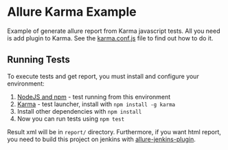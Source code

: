 [NodeJS and npm]: http://nodejs.org/
[Karma]: http://karma-runner.github.io/
[allure-jenkins-plugin]: #
[karma.conf.js]: karma.conf.js

Allure Karma Example
====================

Example of generate allure report from Karma javascript tests.
All you need is add plugin to Karma. See the [karma.conf.js] file  to find out how to do it.


Running Tests
-------------
To execute tests and get report, you must install and configure your environment:

1. [NodeJS and npm] - test running from this environment
1. [Karma] - test launcher, install with `npm install -g karma`
1. Install other dependencies with `npm install`
1. Now you can run tests using `npm test`

Result xml will be in `report/` directory. Furthermore, if you want html report, you need to build this project on jenkins with [allure-jenkins-plugin].

